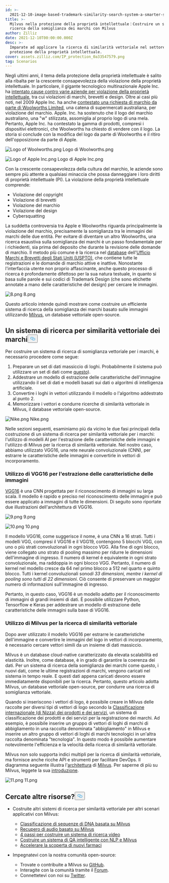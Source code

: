 ```yaml
---
id: >-
  2021-12-10-image-based-trademark-similarity-search-system-a-smarter-solution-to-ip-protection.md
title: >-
  Milvus nella protezione della proprietà intellettuale：Costruire un sistema di
  ricerca della somiglianza dei marchi con Milvus
author: Zilliz
date: 2021-12-10T00:00:00.000Z
desc: >-
  Imparate ad applicare la ricerca di similarità vettoriale nel settore della
  protezione della proprietà intellettuale.
cover: assets.zilliz.com/IP_protection_0a33547579.png
tag: Scenarios
---
```

<p>Negli ultimi anni, il tema della protezione della proprietà intellettuale è salito alla ribalta per la crescente consapevolezza della violazione della proprietà intellettuale. In particolare, il gigante tecnologico multinazionale Apple Inc. ha <a href="https://en.wikipedia.org/wiki/Apple_Inc._litigation">intentato cause contro varie aziende per violazione della proprietà intellettuale</a>, tra cui violazioni di marchi, brevetti e design. Oltre ai casi più noti, nel 2009 Apple Inc. ha anche <a href="https://www.smh.com.au/business/apple-bites-over-woolworths-logo-20091005-ghzr.html">contestato una richiesta di marchio da parte di Woolworths Limited</a>, una catena di supermercati australiana, per violazione del marchio.  Apple. Inc. ha sostenuto che il logo del marchio australiano, una &quot;w&quot; stilizzata, assomiglia al proprio logo di una mela. Pertanto, Apple Inc. ha contestato la gamma di prodotti, compresi i dispositivi elettronici, che Woolworths ha chiesto di vendere con il logo. La storia si conclude con la modifica del logo da parte di Woolworths e il ritiro dell'opposizione da parte di Apple.</p>
<p>
  
   <span class="img-wrapper"> <img translate="no" src="https://assets.zilliz.com/Logo_of_Woolworths_b04ece5b20.png" alt="Logo of Woolworths.png" class="doc-image" id="logo-of-woolworths.png" />
   </span> <span class="img-wrapper"> <span>Logo di Woolworths.png</span> </span></p>
<p>
  
   <span class="img-wrapper"> <img translate="no" src="https://assets.zilliz.com/Logo_of_Apple_Inc_181e5bd5f8.png" alt="Logo of Apple Inc.png" class="doc-image" id="logo-of-apple-inc.png" />
   </span> <span class="img-wrapper"> <span>Logo di Apple Inc.png</span> </span></p>
<p>Con la crescente consapevolezza della cultura del marchio, le aziende sono sempre più attente a qualsiasi minaccia che possa danneggiare i loro diritti di proprietà intellettuale (PI). La violazione della proprietà intellettuale comprende:</p>
<ul>
<li>Violazione del copyright</li>
<li>Violazione di brevetti</li>
<li>Violazione del marchio</li>
<li>Violazione del design</li>
<li>Cybersquatting</li>
</ul>
<p>La suddetta controversia tra Apple e Woolworths riguarda principalmente la violazione del marchio, precisamente la somiglianza tra le immagini dei marchi delle due entità. Per evitare di diventare un altro Woolworths, una ricerca esaustiva sulla somiglianza dei marchi è un passo fondamentale per i richiedenti, sia prima del deposito che durante la revisione delle domande di marchio. Il metodo più comune è la ricerca nel <a href="https://tmsearch.uspto.gov/search/search-information">database</a> dell'<a href="https://tmsearch.uspto.gov/search/search-information">Ufficio Marchi e Brevetti degli Stati Uniti (USPTO)</a>, che contiene tutte le registrazioni e le domande di marchio attive e inattive. Nonostante l'interfaccia utente non proprio affascinante, anche questo processo di ricerca è profondamente difettoso per la sua natura testuale, in quanto si basa sulle parole e sui codici di Trademark Design (che sono etichette annotate a mano delle caratteristiche del design) per cercare le immagini.</p>
<p>
  
   <span class="img-wrapper"> <img translate="no" src="https://assets.zilliz.com/image_8_b2fff6ca11.png" alt="8.png" class="doc-image" id="8.png" />
   </span> <span class="img-wrapper"> <span>8.png</span> </span></p>
<p>Questo articolo intende quindi mostrare come costruire un efficiente sistema di ricerca della somiglianza dei marchi basato sulle immagini utilizzando <a href="https://milvus.io">Milvus</a>, un database vettoriale open-source.</p>
<h2 id="A-vector-similarity-search-system-for-trademarks" class="common-anchor-header">Un sistema di ricerca per similarità vettoriale dei marchi<button data-href="#A-vector-similarity-search-system-for-trademarks" class="anchor-icon" translate="no">
      <svg translate="no"
        aria-hidden="true"
        focusable="false"
        height="20"
        version="1.1"
        viewBox="0 0 16 16"
        width="16"
      >
        <path
          fill="#0092E4"
          fill-rule="evenodd"
          d="M4 9h1v1H4c-1.5 0-3-1.69-3-3.5S2.55 3 4 3h4c1.45 0 3 1.69 3 3.5 0 1.41-.91 2.72-2 3.25V8.59c.58-.45 1-1.27 1-2.09C10 5.22 8.98 4 8 4H4c-.98 0-2 1.22-2 2.5S3 9 4 9zm9-3h-1v1h1c1 0 2 1.22 2 2.5S13.98 12 13 12H9c-.98 0-2-1.22-2-2.5 0-.83.42-1.64 1-2.09V6.25c-1.09.53-2 1.84-2 3.25C6 11.31 7.55 13 9 13h4c1.45 0 3-1.69 3-3.5S14.5 6 13 6z"
        ></path>
      </svg>
    </button></h2><p>Per costruire un sistema di ricerca di somiglianza vettoriale per i marchi, è necessario procedere come segue:</p>
<ol>
<li>Preparare un set di dati massiccio di loghi. Probabilmente il sistema può utilizzare un set di dati come <a href="https://developer.uspto.gov/product/trademark-24-hour-box-and-supplemental">questo</a>).</li>
<li>Addestrare un modello di estrazione delle caratteristiche dell'immagine utilizzando il set di dati e modelli basati sui dati o algoritmi di intelligenza artificiale.</li>
<li>Convertire i loghi in vettori utilizzando il modello o l'algoritmo addestrato al punto 2.</li>
<li>Memorizzare i vettori e condurre ricerche di similarità vettoriale in Milvus, il database vettoriale open-source.</li>
</ol>
<p>
  
   <span class="img-wrapper"> <img translate="no" src="https://assets.zilliz.com/trademark_system_e9700df555.png" alt="Nike.png" class="doc-image" id="nike.png" />
   </span> <span class="img-wrapper"> <span>Nike.png</span> </span></p>
<p>Nelle sezioni seguenti, esaminiamo più da vicino le due fasi principali della costruzione di un sistema di ricerca per similarità vettoriale per i marchi: l'utilizzo di modelli AI per l'estrazione delle caratteristiche delle immagini e l'utilizzo di Milvus per la ricerca di similarità vettoriale. Nel nostro caso, abbiamo utilizzato VGG16, una rete neurale convoluzionale (CNN), per estrarre le caratteristiche delle immagini e convertirle in vettori di incorporamento.</p>
<h3 id="Using-VGG16-for-image-feature-extraction" class="common-anchor-header">Utilizzo di VGG16 per l'estrazione delle caratteristiche delle immagini</h3><p><a href="https://medium.com/@mygreatlearning/what-is-vgg16-introduction-to-vgg16-f2d63849f615">VGG16</a> è una CNN progettata per il riconoscimento di immagini su larga scala. Il modello è rapido e preciso nel riconoscimento delle immagini e può essere applicato a immagini di tutte le dimensioni. Di seguito sono riportate due illustrazioni dell'architettura di VGG16.</p>
<p>
  
   <span class="img-wrapper"> <img translate="no" src="https://assets.zilliz.com/vgg16_layers_9e621f62cc.png" alt="9.png" class="doc-image" id="9.png" />
   </span> <span class="img-wrapper"> <span>9.png</span> </span></p>
<p>
  
   <span class="img-wrapper"> <img translate="no" src="https://assets.zilliz.com/vgg16_architecture_992614e882.png" alt="10.png" class="doc-image" id="10.png" />
   </span> <span class="img-wrapper"> <span>10.png</span> </span></p>
<p>Il modello VGG16, come suggerisce il nome, è una CNN a 16 strati. Tutti i modelli VGG, compresi il VGG16 e il VGG19, contengono 5 blocchi VGG, con uno o più strati convoluzionali in ogni blocco VGG. Alla fine di ogni blocco, viene collegato uno strato di pooling massimo per ridurre le dimensioni dell'immagine di ingresso. Il numero di kernel è equivalente in ogni strato convoluzionale, ma raddoppia in ogni blocco VGG. Pertanto, il numero di kernel nel modello cresce da 64 nel primo blocco a 512 nel quarto e quinto blocco. Tutti i kernel convoluzionali sono<em>di 33 dimensioni, mentre i kernel di pooling sono tutti di 22 dimensioni</em>. Ciò consente di preservare un maggior numero di informazioni sull'immagine di ingresso.</p>
<p>Pertanto, in questo caso, VGG16 è un modello adatto per il riconoscimento di immagini di grandi insiemi di dati. È possibile utilizzare Python, Tensorflow e Keras per addestrare un modello di estrazione delle caratteristiche delle immagini sulla base di VGG16.</p>
<h3 id="Using-Milvus-for-vector-similarity-search" class="common-anchor-header">Utilizzo di Milvus per la ricerca di similarità vettoriale</h3><p>Dopo aver utilizzato il modello VGG16 per estrarre le caratteristiche dell'immagine e convertire le immagini del logo in vettori di incorporamento, è necessario cercare vettori simili da un insieme di dati massiccio.</p>
<p>Milvus è un database cloud-native caratterizzato da elevata scalabilità ed elasticità. Inoltre, come database, è in grado di garantire la coerenza dei dati. Per un sistema di ricerca della somiglianza dei marchi come questo, i nuovi dati, come le ultime registrazioni di marchi, vengono caricati nel sistema in tempo reale. E questi dati appena caricati devono essere immediatamente disponibili per la ricerca. Pertanto, questo articolo adotta Milvus, un database vettoriale open-source, per condurre una ricerca di somiglianza vettoriale.</p>
<p>Quando si inseriscono i vettori di logo, è possibile creare in Milvus delle raccolte per diversi tipi di vettori di logo secondo la <a href="https://en.wikipedia.org/wiki/International_(Nice)_Classification_of_Goods_and_Services">Classificazione internazionale (di Nizza) dei prodotti e dei servizi</a>, un sistema di classificazione dei prodotti e dei servizi per la registrazione dei marchi. Ad esempio, è possibile inserire un gruppo di vettori di loghi di marchi di abbigliamento in una raccolta denominata &quot;abbigliamento&quot; in Milvus e inserire un altro gruppo di vettori di loghi di marchi tecnologici in un'altra raccolta denominata &quot;tecnologia&quot;. In questo modo è possibile aumentare notevolmente l'efficienza e la velocità della ricerca di similarità vettoriale.</p>
<p>Milvus non solo supporta indici multipli per la ricerca di similarità vettoriale, ma fornisce anche ricche API e strumenti per facilitare DevOps. Il diagramma seguente illustra l'<a href="https://milvus.io/docs/v2.0.x/architecture_overview.md">architettura</a> di <a href="https://milvus.io/docs/v2.0.x/architecture_overview.md">Milvus</a>. Per saperne di più su Milvus, leggete la sua <a href="https://milvus.io/docs/v2.0.x/overview.md">introduzione</a>.</p>
<p>
  
   <span class="img-wrapper"> <img translate="no" src="https://assets.zilliz.com/milvus_architecture_ea45a5ab53.png" alt="11.png" class="doc-image" id="11.png" />
   </span> <span class="img-wrapper"> <span>11.png</span> </span></p>
<h2 id="Looking-for-more-resources" class="common-anchor-header">Cercate altre risorse?<button data-href="#Looking-for-more-resources" class="anchor-icon" translate="no">
      <svg translate="no"
        aria-hidden="true"
        focusable="false"
        height="20"
        version="1.1"
        viewBox="0 0 16 16"
        width="16"
      >
        <path
          fill="#0092E4"
          fill-rule="evenodd"
          d="M4 9h1v1H4c-1.5 0-3-1.69-3-3.5S2.55 3 4 3h4c1.45 0 3 1.69 3 3.5 0 1.41-.91 2.72-2 3.25V8.59c.58-.45 1-1.27 1-2.09C10 5.22 8.98 4 8 4H4c-.98 0-2 1.22-2 2.5S3 9 4 9zm9-3h-1v1h1c1 0 2 1.22 2 2.5S13.98 12 13 12H9c-.98 0-2-1.22-2-2.5 0-.83.42-1.64 1-2.09V6.25c-1.09.53-2 1.84-2 3.25C6 11.31 7.55 13 9 13h4c1.45 0 3-1.69 3-3.5S14.5 6 13 6z"
        ></path>
      </svg>
    </button></h2><ul>
<li><p>Costruite altri sistemi di ricerca per similarità vettoriale per altri scenari applicativi con Milvus:</p>
<ul>
<li><a href="https://milvus.io/blog/dna-sequence-classification-based-on-milvus.md">Classificazione di sequenze di DNA basata su Milvus</a></li>
<li><a href="https://milvus.io/blog/audio-retrieval-based-on-milvus.md">Recupero di audio basato su Milvus</a></li>
<li><a href="https://milvus.io/blog/building-video-search-system-with-milvus.md">4 passi per costruire un sistema di ricerca video</a></li>
<li><a href="https://milvus.io/blog/building-intelligent-chatbot-with-nlp-and-milvus.md">Costruire un sistema di QA intelligente con NLP e Milvus</a></li>
<li><a href="https://milvus.io/blog/molecular-structure-similarity-with-milvus.md">Accelerare la scoperta di nuovi farmaci</a></li>
</ul></li>
<li><p>Impegnatevi con la nostra comunità open-source:</p>
<ul>
<li>Trovate o contribuite a Milvus su <a href="https://bit.ly/307b7jC">GitHub</a>.</li>
<li>Interagite con la comunità tramite il <a href="https://bit.ly/3qiyTEk">Forum</a>.</li>
<li>Connettetevi con noi su <a href="https://bit.ly/3ob7kd8">Twitter</a>.</li>
</ul></li>
</ul>
